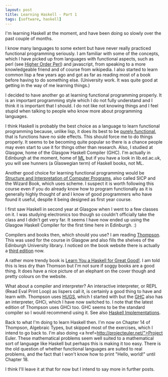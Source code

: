 ```yaml
---
layout: post
title: Learning Haskell - Part 1
tags: [software, haskell]
---
```


I'm learning Haskell at the moment, and have been doing so slowly over the
past couple of months.

I know many languages to some extent but have never really practiced
functional programming seriously. I am familiar with some of the concepts,
which I have picked up from languages with functional aspects, such as perl
(see <a href="http://hop.perl.plover.com">Higher Order Perl</a>) and
javascript, from speaking to a more knowledgeable friend and of course from
wikipedia. I also started to learn common lisp a few years ago and got as far
as reading most of a book before having to do something else. (University
work. It was quite good at getting in the way of me learning things.)

I decided to have another go at learning functional programming properly. It
is an important programming style which I do not fully understand and I think
it is important that I should. I do not like not knowing things and I feel
stupid when talking to people who know more about programming languages.

I think Haskell is probably the best choice as a language to learn functional
programming because, unlike lisp, it does its best to be <a
href="http://en.wikipedia.org/wiki/Purely_functional">purely functional</a>,
that is functions have no side effects. This should force me to do things
properly. It seems to be becoming quite popular so there is a chance people
may even start to use it for things other than research. Also, I studied at
Glasgow, home of the Glasgow Haskell Compiler (GHC). I'm actually in Edinburgh
at the moment, home of <a
href="http://en.wikipedia.org/wiki/ML_(programming_language)">ML</a> but if
you have a look in lib.ed.ac.uk, you will see hunners (a Glaswegian term) of
Haskell books, not ML.

Another good choice for learning functional programming would be <a
href="http://mitpress.mit.edu/sicp/">Structure and Interpretation of Computer
Programs</a>, also called SICP and the Wizard Book, which uses scheme. I
suspect it is worth following this course even if you do already know how to
program functionally as it is generally highly thought of and I know of good
programmers who have found it useful, despite it being designed as first year
course.

I first saw Haskell in second year at Glasgow when I went to a few classes on
it. I was studying electronics too though so couldn't officially take the
class and I didn't get very far. It seems I have now ended up using the
Glasgow Haskell Compiler for the first time here in Edinburgh. :)

Compilers and books then, which should you use? I am reading <a
href="http://www.cs.kent.ac.uk/people/staff/sjt/craft2e">Thompson</a>. This
was used for the course in Glasgow and also fills the shelves of the Edinburgh
University library. I noticed on the book website there is actually a <a
href="http://www.haskellcraft.com/craft3e/Home.html"> third edition</a> now.

A rather more trendy book is <a href="http://learnyouahaskell.com/">Learn You
a Haskell for Great Good!</a>. I am told this is less dry than Thomson but I'm
not sure if soggy books are a good thing. It does have a nice picture of an
elephant on the cover though and pretty colours on the website.

What about a compiler and interpreter? An interactive interpreter, or REPL
(Read Eval Print Loop) as lispers call it, is certainly a good thing to have
and learn with. Thompson uses <a href="http://www.haskell.org/hugs/">HUGS</a>,
which I started with but the <a href="http://www.haskell.org/ghc/">GHC</a>
also has an interpreter, GHCi, which I have now switched to. I note that the
latest edition of Thompson uses GHCi too. GHC seems to be the standard
compiler so I would recommend using it. See also <a
href="http://www.haskell.org/haskellwiki/Implementations">Haskell
Implementations</a>.

Back to what I'm doing to learn Haskell then. I'm now on Chapter 14 of
Thompson, Algebraic Types, but skipped most of the exercises, which I intend to
go back to. I'm also doing <a href=http://projecteuler.net/">Project
Euler</a>. These mathematical problems seem well suited to a mathematical sort
of language like Haskell but perhaps this is making it too easy. There is the
old question of whether functional languages are suited to real problems, and
the fact that I won't know how to print "Hello, world!" until Chapter
18.

I think I'll leave it at that for now but I intend to say more in further
posts.